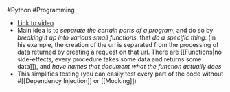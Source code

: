 #Python #Programming

- [Link to video](https://www.youtube.com/watch?v=DJtef410XaM)
- Main idea is to _separate the certain parts of a program_, and do so by _breaking it up into various small functions_, that _do a specific thing_: (in his example, the creation of the url is separated from the processing of data returned by creating a request on that url. There are [[Functions|no side-effects, every procedure takes some data and returns some data]]), and _have names that document what the function actually does_
- This simplifies testing (you can easily test every part of the code without #[[Dependency Injection]] or [[Mocking]])
